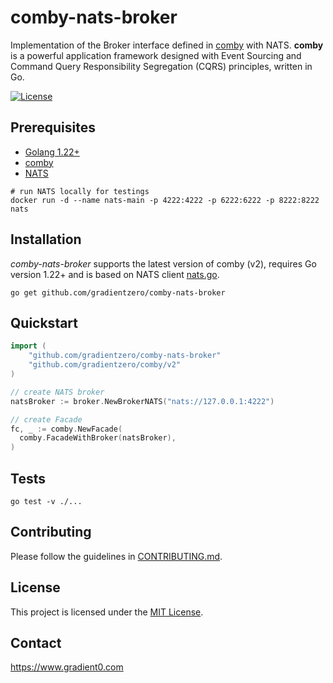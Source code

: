 # comby-nats-broker

Implementation of the Broker interface defined in [comby](https://github.com/gradientzero/comby) with NATS. **comby** is a powerful application framework designed with Event Sourcing and Command Query Responsibility Segregation (CQRS) principles, written in Go.

[![License](https://img.shields.io/badge/license-MIT-blue)](LICENSE)

## Prerequisites

- [Golang 1.22+](https://go.dev/dl/)
- [comby](https://github.com/gradientzero/comby)
- [NATS](https://nats.io/download/)

```shell
# run NATS locally for testings
docker run -d --name nats-main -p 4222:4222 -p 6222:6222 -p 8222:8222 nats
```

## Installation

*comby-nats-broker* supports the latest version of comby (v2), requires Go version 1.22+ and is based on NATS client [nats.go](https://github.com/nats-io/nats.go).

```shell
go get github.com/gradientzero/comby-nats-broker
```

## Quickstart

```go
import (
	"github.com/gradientzero/comby-nats-broker"
	"github.com/gradientzero/comby/v2"
)

// create NATS broker
natsBroker := broker.NewBrokerNATS("nats://127.0.0.1:4222")

// create Facade
fc, _ := comby.NewFacade(
  comby.FacadeWithBroker(natsBroker),
)
```

## Tests

```shell
go test -v ./...
```

## Contributing
Please follow the guidelines in [CONTRIBUTING.md](./CONTRIBUTING.md).

## License
This project is licensed under the [MIT License](./LICENSE.md).

## Contact
https://www.gradient0.com
